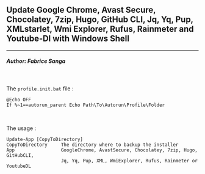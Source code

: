 ## **Update Google Chrome, Avast Secure, Chocolatey, 7zip, Hugo, GitHub CLI, Jq, Yq, Pup, XMLstarlet, Wmi Explorer, Rufus, Rainmeter and Youtube-Dl with Windows Shell**
---
##### Author: Fabrice Sanga
<br/>

The `profile.init.bat` file :
```batfile
@Echo OFF
If %~1==autorun_parent Echo Path\To\Autorun\Profile\Folder
```
<br/>

The usage :
```batfile
Update-App [CopyToDirectory]
CopyToDirectory     The directory where to backup the installer
App                 GoogleChrome, AvastSecure, Chocolatey, 7zip, Hugo, GitHubCLI,
                    Jq, Yq, Pup, XML, WmiExplorer, Rufus, Rainmeter or YoutubeDL
```